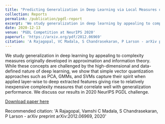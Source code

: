 ```yaml
---
title: "Predicting Generalization in Deep Learning via Local Measures of Distortion"
collection: Reports
permalink: /publication/pgdl-report
excerpt: 'We study generalization in deep learning by appealing to complexity measures originally developed in approximation and information theory.'
date: 2020-12-13
venue: 'PGDL Competition at NeurIPS 2020'
paperurl: 'https://arxiv.org/pdf/2012.06969'
citation: 'A Rajagopal, VC Madala, S Chandrasekaran, P Larson - arXiv preprint arXiv:2012.06969, 2020'
---
```

We study generalization in deep learning by appealing to complexity measures originally developed in approximation and information theory. While these concepts are challenged by the high-dimensional and data-defined nature of deep learning, we show that simple vector quantization approaches such as PCA, GMMs, and SVMs capture their spirit when applied layer-wise to deep extracted features giving rise to relatively inexpensive complexity measures that correlate well with generalization performance. We discuss our results in 2020 NeurIPS PGDL challenge.

[Download paper here](https://arxiv.org/pdf/2012.06969)

Recommended citation: 'A Rajagopal, Vamshi C Madala, S Chandrasekaran, P Larson - arXiv preprint arXiv:2012.06969, 2020'
